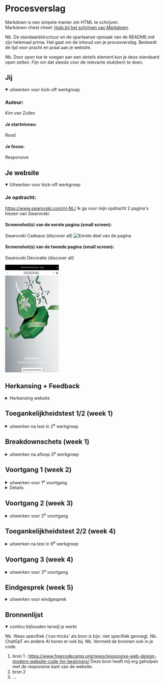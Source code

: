 # Procesverslag
Markdown is een simpele manier om HTML te schrijven.  
Markdown cheat cheet: [Hulp bij het schrijven van Markdown](https://github.com/adam-p/markdown-here/wiki/Markdown-Cheatsheet).

Nb. De standaardstructuur en de spartaanse opmaak van de README.md zijn helemaal prima. Het gaat om de inhoud van je procesverslag. Besteedt de tijd voor pracht en praal aan je website.

Nb. Door *open* toe te voegen aan een *details* element kun je deze standaard open zetten. Fijn om dat steeds voor de relevante stuk(ken) te doen.





## Jij

<details open>
  <summary>uitwerken voor kick-off werkgroep</summary>

  ### Auteur: 
  Kim van Zuilen

  #### Je startniveau:
  Rood
  
  #### Je focus:
  Responsive 
 
</details>





## Je website

<details open>
  <summary>Uitwerken voor kick-off werkgroep</summary>

  ### Je opdracht:
  https://www.swarovski.com/nl-NL/
  Ik ga voor mijn opdracht 2 pagina's kiezen van Swarovski.
  
  #### Screenshot(s) van de eerste pagina (small screen): 
  Swarovski Cadeaus (discover all)
  <img src="readme-images/.png" width="175px" height ="350px" alt="Eerste deel van de pagina">

  #### Screenshot(s) van de tweede pagina (small screen):
  Swarovski Decoratie (discover all)
  
  <img src="readme-images/swarovski-decorations1.png" width="175px" height ="350px" alt="omschrijving decoratie pagina 1">

</details>


## Herkansing + Feedback

<details>
  <summary>Herkansing website </summary>

    ### herkansing
    Voor mijn herkansing ben ik helemaal opnieuw begonnen. Ik had namelijk mijn website gekozen in de tijd dat kerst zou gaan komen, waardoor de styling van mijn website hierdoor was aangepast. Ook had ik een samenwerking uitgekozen van Skims die aan het eind van het vak ook niet meer liep.
    
    Hierdoor heb ik ervoor gekozen om uiteindelijk mijn aandacht te schenken aan een ander vak en met een schone lei te beginnen aan de herkansing. Voor deze herkansing heb ik 2 pagina's gekozen die van styling en functies hetzelfde zijn als de vorige. 
    
    Reden voor het veranderen van keuze tussen de planes. Ik kwam er snel achter dat ik eigenlijk onbewust al bezig was met het maken een responsive website. Maar omdat ik in het begin een surface plan website heb ik gekozen, was ik erg veel tijd kwijt aan het toevoegen van elementen. Voor deze herkansing heb ik er dus voor gekozen om nu de responsive (kant) te kiezen. 
    
    ### feedback 19 januari 2024
    Hoe staat het er nu voor? Heeft u nog tips voor mijn website?
</details>



## Toegankelijkheidstest 1/2 (week 1)

<details>
  <summary>uitwerken na test in 2<sup>e</sup> werkgroep</summary>

  ### Bevindingen
  <img src="readme-images/wcga-checklist2.png" width="375px" alt="WCAG checklist 1">
  <img src="readme-images/Wcag-checklist1.png" width="375px" alt="WCAG checklist 2">
    
  Lijst met je bevindingen die in de test naar voren kwamen:
  - Veel foto's worden niet benoemd als foto's maar als links, zie voorbeeld; 
  - Soms worden er andere kopjes door elkaar gehaald met de H2 en H3
  - Bij foto's worden er geen beschrijvingen gezet. De foto's worden ook niet gezien als foto's maar als links.
  - Sommige stukken tekst worden niet beschreven als paragrafen,p, maar als #text
  
  <img src="readme-images/opmerkingen-in-code.png" width="375px" alt="toegankelijkheidstekst uitkomsten">


    ### Bevindingen herkansing
    Voor mijn herkansing gebruik ik dezelfde website alleen verschillende slides van de website. Aangezien de thema's zijn veranderd. Ondanks ik ben verandert van pagina's komen de bevindingen van de toegankelijkheidstest wel overeen omdat de fouten die zij maken voor het opstellen van de website overal hetzelfde zijn. Dus zijn de bevindingen nog steeds geldig.
</details>



## Breakdownschets (week 1)

<details>
  <summary>uitwerken na afloop 3<sup>e</sup> werkgroep</summary>

  ### de hele pagina - Decoratie : 
  <img src="readme-images/breakdown-skims1.png" width="375px" alt="breakdown van de hele pagina">
        
   ### de hele pagina - Cadeaus collab : 
  <img src="readme-images/breakdown-skims1.png" width="375px" alt="breakdown van de hele pagina">

  ### dynamisch deel (bijv menu): 
  
</details> 





## Voortgang 1 (week 2)

<details>
  <summary>uitwerken voor 1<sup>e</sup> voortgang</summary>

  ### Stand van zaken
  Hier dit ging goed & dit was lastig (neem ook screenshots op van delen van je website en code)
   
  Ik heb gemerkt bij het maken van de oefeningen in les dat ik grid nog wel lastig vindt. Ook vind ik het lastig om te beslissen wanneer je een div, een class of een span nodig hebt, aangezien de code van de website van Swarovski alleen maar daar uit bestaat. Dus voor nu heb ik alle content erin gezet en een paar div met span (alleen voor bepaalde artikelen). 
  Veel foto's waren links, dus deze heb ik ook in de code gezet. Ik liep wel  tegen 1 ding aan > Als je een foto download van de website komt het als een .avif bestand eruit en die wordt niet herkend dus ik heb alle foto's als png moeten omzetten. Ook had ik eerst alle foto's in 1 de map images, maar nu heb ik die wel opgedeeld in verschillende onderwerpen: 
  - kim-kardashain
  - ornaments
  - sieraden
  - kleding 
  - overige foto's
  
    <img src="readme-images/code1.png" width="375px" alt="code in html">
    <img src="readme-images/code2.png" width="375px" alt="code in html">
    <img src="readme-images/code3.png" width="375px" alt="indeling van de foto's">
    <img src="readme-images/code-swarovski.png" width="375px" alt="code van swarovski">
  
  ### 24 november - Eerste feedback 
  1) Breakdown : Niet alle elementen zijn uitgebreid beschreven. Dit houdt in ;
  - in de header staan icoontjes van een winkelmandje > deze heb ik alleen aangegeven als een icoon, maar het is een button  met een image. 
  Ook had ik in mijn vorige breakdown geen articles of sections genoemd, dus dit moet ook nog gedaan worden. 
  
  2) De html code : Zoals hierboven vermeld, had ik nog geen gebruik gemaakt van articles of sections dus deze moet ik erin zetten. Ook het gebruik van 
  de headings moeten aangepast worden > Let op H2 & H3.
  Bij de beschrijvingen van kleding > 30% korting, 3 kleuren > had ik gebruik gemaakt van spans, maar ik kan hiervoor ook p gebruiken. 
  
  
  
    ### Herkansing vooruitgang
    Als eerst ben ik goed gaan kijken naar mijn website en ik kwam er al snel achter dat het een beter besluit zou zijn om helemaal opnieuw te beginnen. Er waren namelijk een paar dingen die echt beter hadden gekund.
    
    - informatie beter verzamelen 
    - foto's beter benoemen
    - meer informatie zoeken over hoe je bepaalde code moet schrijven inplaats van proberen
    
      ### Vooruitgang 1 
      ### Vooruitgang 2

</details>

<details>
## Verwerking Feedback  (voor herkansing)
    <img src="readme-images/code1.png" width="375px" alt="verbeterde versie van breakdown header">
    
    De indeling van breakdown wordt herhaald voor beide pagina's. Dus het gebruik van sections en articles worden in deze foto het beste weergegeven.
    Ook de indeling van de navigatie heb ik opnieuw gemaakt in een breakdown.
    <img src="readme-images/code1.png" width="375px" alt="verbeterde versie van breakdown deel 1">


### Verwerking feedback herkasning
Nog beschrijven

</details>



## Voortgang 2 (week 3)

<details>
  <summary>uitwerken voor 2<sup>e</sup> voortgang</summary>

  ### Stand van zaken (voor herkansing)
  Deze week was voor mij geen goede week. Het coderen met Css ging niet bepaald goed.
  Na de feedback van week 1 was ik er van overtuigd dat alles wel ging lukken alleen nadat ik de Html code allemaal had opgeschreven, liep ik tegen een muur aan. 
  Niet omdat de code fout was, maar omdat ik het allemaal zo was. Waar moest ik beginnen?  Ik ben toen begonnen met de inhoud van de website, maar ik kwam er al snel achter dat dit niet ging. 
  Ook moest al mijn kennis weer opgefrist worden wat mij veel tijd heeft gekost. 
  

  ### Belangrijke ontdekkingen deze week
  Wat ik uiteindelijk deze week heb gedaan is:
  - navigatiebar gemaakt 
  - foto's allemaal opgeslagen in png bestand + juiste formaat (bijna allemaal)
  - feedback verwerkt van vorige week
  - juiste vervanging gevonden voor de font-family
  
  <img src="readme-images/vooruitgangweek2.png" width="616px" alt="vooruitgang week 2">
    <img src="readme-images/vooruitgangweek2.1.png" width="616px" alt="vooruitgang week 2">

  ### Verslag van meeting
  Ik ben niet naar de feedback gegaan, omdat ik vond dat ik veel achterliep waardoor er nog niet genoeg was om feedback op te krijgen. 
  
  
    ### Vooruitgang Herkansing
Nog beschrijven
  
</details>





## Toegankelijkheidstest 2/2 (week 4)

<details>
  <summary>uitwerken na test in 9<sup>e</sup> werkgroep</summary>

  ### Bevindingen
  Lijst met je bevindingen die in de test naar voren kwamen (geef ook aan wat er verbeterd is):

</details>





## Voortgang 3 (week 4)

<details>
  <summary>uitwerken voor 3<sup>e</sup> voortgang</summary>

  ### Stand van zaken
  hier dit ging goed & dit was lastig (neem ook screenshots op van delen van je website en code)


  ### Agenda voor meeting
  samen met je groepje opstellen

  | student 1      | student 2          | student 3    | student 4        |
  | ---            | ---                | ---          | ---              |
  | dit bespreken  | en dit             | en ik dit    | en dan ik dat    |
  | en dat ook nog | dit als er tijd is | nog een punt | dit wil ik zeker |
  | ...            | ...                | ...          | ...              |


  ### Verslag van meeting
  hier na afloop snel de uitkomsten van de meeting vastleggen

  - punt 1
  - punt 2
  - nog een punt
  - ...

</details>





## Eindgesprek (week 5)

<details>
  <summary>uitwerken voor eindgesprek</summary>

  ### Je uitkomst - karakteristiek screenshots:
  <img src="readme-images/dummy-plaatje.jpg" width="375px" alt="uitomst opdracht 1">


  ### Dit ging goed/Heb ik geleerd: 
  Korte omschrijving met plaatjes

  <img src="readme-images/dummy-plaatje.jpg" width="375px" alt="top">


  ### Dit was lastig/Is niet gelukt:
  Korte omschrijving met plaatjes

  <img src="readme-images/dummy-plaatje.jpg" width="375px" alt="bummer">
</details>





## Bronnenlijst

<details open>
  <summary>continu bijhouden terwijl je werkt</summary>

  Nb. Wees specifiek ('css-tricks' als bron is bijv. niet specifiek genoeg). 
  Nb. ChatGpT en andere AI horen er ook bij.
  Nb. Vermeld de bronnen ook in je code.

  1. bron 1 : https://www.freecodecamp.org/news/responsive-web-design-modern-website-code-for-beginners/
  Deze bron heeft mij erg geholpen met de responsive kant van de website. 
  2. bron 2
  3. ...

</details>
